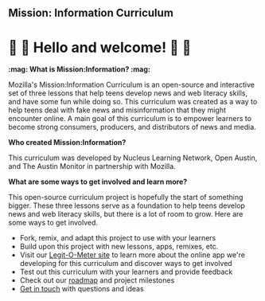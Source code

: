 ## Mission: Information Curriculum 
# :wave: :tada: Hello and welcome! :tada: :wave: 
<p><strong>:mag: What is Mission:Information? :mag: </strong></p>
<p>Mozilla's Mission:Information Curriculum is an open-source and interactive set of three lessons that help teens develop news and web literacy skills, and have some fun while doing so. This curriculum was created as a way to help teens deal with fake news and misinformation that they might encounter online. A main goal of this curriculum is to empower learners to become strong consumers, producers, and distributors of news and media.</p> 
<p><strong>Who created Mission:Information?</strong></p>
<p>This curriculum was developed by Nucleus Learning Network, Open Austin, and The Austin Monitor in partnership with Mozilla.</p>
<p><strong>What are some ways to get involved and learn more?</strong></p>
<p>This open-source curriculum project is hopefully the start of something bigger. These three lessons serve as a foundation to help teens develop news and web literacy skills, but there is a lot of room to grow. Here are some ways to get involved. 
<ul>
<li>Fork, remix, and adapt this project to use with your learners</li>
  <li>Build upon this project with new lessons, apps, remixes, etc.</li>
<li>Visit our <a href="https://github.com/civicparty/legitometer">Legit-O-Meter site</a> to learn more about the online app we're developing for this curriculum and discover ways to get involved</li>
<li>Test out this curriculum with your learners and provide feedback</li>
<li>Check out our <a href="https://fakenews.open-austin.org/">roadmap</a> and project milestones</li>
<li><a href="mailto:info@nucleuslearningnetwork.org">Get in touch</a> with questions and ideas</li>
</ul>
